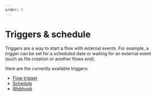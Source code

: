 ```yaml
---
order: 5
---
```

# Triggers & schedule

Triggers are a way to start a flow with external events. For example, a trigger can be set for a scheduled date or waiting for an external event (such as file creation or another flows end).

Here are the currently available triggers:

* [Flow trigger](./flow.md)
* [Schedule](./schedule.md)
* [Webhook](./webhook.md)
